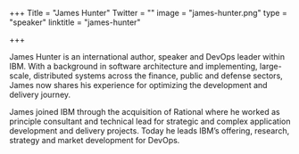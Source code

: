 +++
Title = "James Hunter"
Twitter = ""
image = "james-hunter.png"
type = "speaker"
linktitle = "james-hunter"

+++

James Hunter is an international author, speaker and DevOps leader within IBM.  With a background in software architecture and implementing, large-scale, distributed systems across the finance, public and defense sectors, James now shares his experience for optimizing the development and delivery journey.

James joined IBM through the acquisition of Rational where he worked as principle consultant and technical lead for strategic and complex application development and delivery projects.  Today he leads IBM’s offering, research, strategy and market development for DevOps.
